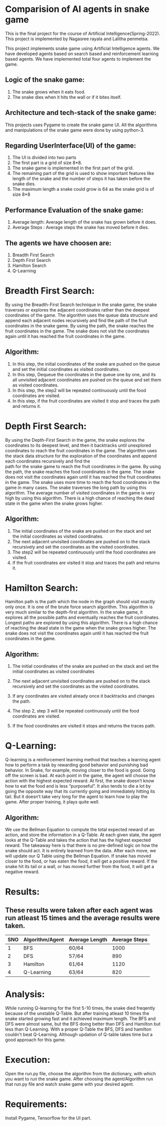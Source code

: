# Comparision of AI agents in snake game

This is the final project for the course of Artificial Intelligence(Spring-2022). This project is implemented by Nagasree rayala and Lalitha penmetsa.

This project implements snake game using Artificial Intelligence agents. We have developed agents based on search based and reinforcement learning based agents. We have implemented total four agents to implement the game.

## Logic of the snake game:
  1) The snake grows when it eats food.
  2) The snake dies when it hits the wall or if it bites itself.

## Architecture and tech-stack of the snake game:
  This projects uses Pygame to create the snake game UI. All the algorithms and manipulations of the   snake game were done by using python-3.

## Regarding UserInterface(UI) of the game:
  1) The UI is divided into two parts
  2) The first part is a grid of size 8*8.
  3) The snake game is implemented in the first part of the grid.
  4) The remaining part of the grid is used to show important features like length of the snake and        the number of steps it has taken before the snake dies.
  6) The maximum length a snake could grow is 64 as the snake grid is of size 8*8
 
## Performance Evaluation of the snake game:
  1) Average length: Average length of the snake has grown before it does.
  2) Average Steps : Average steps the snake has moved before it dies.

  
## The agents we have choosen are:
1) Breadth First Search
2) Depth First Search
3) Hamilton Search
4) Q-Learning

# Breadth First Search:
  By using the Breadth-First Search technique in the snake game, the snake traverses or explores the adjacent coordinates rather than the deepest coordinates of the game.
  The algorithm uses the queue data structure and append each adjacent nodes recursively and find the path of the fruit coordinates in the snake game. By using the path, the       snake reaches the fruit coordinates in the game. The snake does not visit the coordinates again until it has reached the fruit coordinates in the game.
  
  ## Algorithm:
  1) In this step, the initial coordinates of the snake are pushed on the
     queue and set the initial coordinates as visited coordinates.
  2) In this step, Dequeue the coordinates in the queue one by one, and
     its all unvisited adjacent coordinates are pushed on the queue and set them as visited coordinates.
  3) In this step, the step2 will be repeated continuously until the food coordinates are visited.
  4) In this step, if the fruit coordinates are visited it stop and traces the path and returns it.
  
# Depth First Search:
  By using the Depth-First Search in the game, the snake explores the coordinates to its deepest level, and then it backtracks until unexplored coordinates to reach the
  fruit coordinates in the game. The algorithm uses the stack data structure for the exploration of the coordinates and append each coordinates recursively and find the  
  path for the snake game to reach the fruit coordinates in the game. By using the path, the snake reaches the food coordinates in the game. The snake does not visit
  the coordinates again until it has reached the fruit coordinates in the game. The snake uses more time to reach the food coordinates in the game in many cases. The
  snake traverses the long path by using this algorithm. The average number of visited coordinates in the game is very high by using this algorithm. There is a high chance
  of reaching the dead state in the game when the snake grows higher.
  
  ## Algorithm:
   1) The initial coordinates of the snake are pushed on the stack and set  
      the initial coordinates as visited coordinates.
   2) The next adjacent unvisited coordinates are pushed on to the stack
       recursively and set the coordinates as the visited coordinates.
   3) The step2 will be repeated continuously until the food coordinates are
      visited.
   4) If the fruit coordinates are visited it stop and traces the path and
      returns it.


# Hamilton Search:
  Hamilton path is the path which the node in the graph should visit exactly only once. It is one of the brute force search algorithm. This algorithm is very much
  similar to the depth-first algorithm. In the snake game, it explores all the possible paths and eventually reaches the fruit coordinates. Longest paths are explored by
  using this algorithm. There is a high chance of reaching the dead state in the game when the snake grows higher. The snake does not visit the coordinates again until
  it has reached the fruit coordinates in the game.
 
 ## Algorithm:
   1) The initial coordinates of the snake are pushed on the stack 
            and set the initial coordinates as visited coordinates
   2) The next adjacent unvisited coordinates are pushed on to the stack
            recursively and set the coordinates as the visited coordinates.
   3) If any coordinates are visited already once it backtracks and changes
             the path.
   4) The step 2, step 3 will be repeated continuously until the food coordinates are visited.
   
   5) If the food coordinates are visited it stops and returns the traces path.
    
# Q-Learning:
  Q-learning is a reinforcement learning method that teaches a learning agent how to perform a task by rewarding good behavior and punishing bad behavior. In Snake, 
  for example, moving closer to the food is good. Going off the screen is bad. At each point in the game, the agent will choose the action with the highest expected reward.
  At first, the snake doesn’t know how to eat the food and is less “purposeful”. It also tends to die a lot by going the opposite way that 
  its currently going and immediately     hitting its tail. But it doesn’t take very long for the agent to learn how to play the game. After proper training, 
  it plays quite well. 
    
   ## Algorithm:
   We use the Bellman Equation to compute the total expected reward of an action, and store the information in a Q-Table.
   At each given state, the agent looks at the Q-Table and takes the action that has the highest expected reward. The takeaway here is that there is no 
   pre-defined logic on how the snake should act. It is entirely learned from the data. After each move, we will update our Q Table using the Bellman Equation. 
   If snake has moved closer to the food, or has eaten the food, it will get a positive reward. If the snake hit its tail or a wall, or has moved further from the food,
   it will get a negative reward.
    
# Results:
  ## These results were taken after each agent was run atleast 15 times and the average results were taken.
  
  | SNO | Algorithm/Agent       | Average Length  | Average Steps   | 
  | --- | --------------------  | --------------- |-----------------|
  | 1   | BFS                   | 60/64           |     1000        |
  | 2   | DFS                   | 57/64           |     890         |
  | 3   | Hamilton              | 61/64           |     1120        |
  | 4   | Q-Learning            | 63/64           |     820         |

# Analysis:
  While running Q-learning for the first 5-10 times, the snake died freqently because of the unstable Q-Table. But after training atleast 10 times the snake started growing fast
  and it achieved maximum length. The BFS and DFS were almost same, but the BFS doing better than DFS and Hamilton but less than Q-Learning. With a proper Q-Table 
  the BFS, DFS and hamilton couldn't beat Q-Learning. Although updation of Q-table takes time but a good approach for this game.
  

# Execution:
  Open the run.py file, choose the algorithm from the dictionary, with which you want to run the snake game. After choosing the agent/Algorithm run that run.py file and watch 
  snake game with your desired agent.
  

# Requirements:
  Install Pygame, Tensorflow for the UI part.











    
